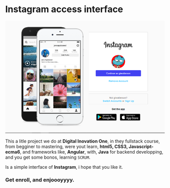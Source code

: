 # Instagram access interface

![Interface](source/imgs/interface.png)

This a litle project we do at **Digital Inovation One**, in they fullstack course, from begginer to mastering, were yout learn, **html5, CSS3, Javascript-ecma6**, and frameworks like, **Angular**, with, **Java** for backend developping, and you get some bonos, learning `SCRUM`.

Is a simple interface of **Instagram**, i hope that you like it.

### Get enroll, and enjoooyyyy.